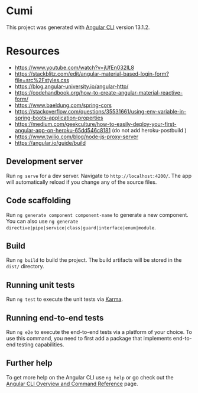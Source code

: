 # Cumi

This project was generated with [Angular CLI](https://github.com/angular/angular-cli) version 13.1.2.

# Resources

- https://www.youtube.com/watch?v=jUfEn032IL8
- https://stackblitz.com/edit/angular-material-based-login-form?file=src%2Fstyles.css
- https://blog.angular-university.io/angular-http/
- https://codehandbook.org/how-to-create-angular-material-reactive-form/
- https://www.baeldung.com/spring-cors
- https://stackoverflow.com/questions/35531661/using-env-variable-in-spring-boots-application-properties
- https://medium.com/geekculture/how-to-easily-deploy-your-first-angular-app-on-heroku-65dd546c8181
  (do not add heroku-postbuild )
- https://www.twilio.com/blog/node-js-proxy-server
- https://angular.io/guide/build

## Development server

Run `ng serve` for a dev server. Navigate to `http://localhost:4200/`. The app will automatically reload if you change any of the source files.

## Code scaffolding

Run `ng generate component component-name` to generate a new component. You can also use `ng generate directive|pipe|service|class|guard|interface|enum|module`.

## Build

Run `ng build` to build the project. The build artifacts will be stored in the `dist/` directory.

## Running unit tests

Run `ng test` to execute the unit tests via [Karma](https://karma-runner.github.io).

## Running end-to-end tests

Run `ng e2e` to execute the end-to-end tests via a platform of your choice. To use this command, you need to first add a package that implements end-to-end testing capabilities.

## Further help

To get more help on the Angular CLI use `ng help` or go check out the [Angular CLI Overview and Command Reference](https://angular.io/cli) page.
